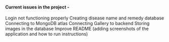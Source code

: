 #### Current issues in the project -
Login not functioning properly
Creating disease name and remedy database
Connecting to MongoDB atlas
Connecting Gallery to backend
Storing images in the database
Improve README (adding screenshots of the application and how to run instructions)



